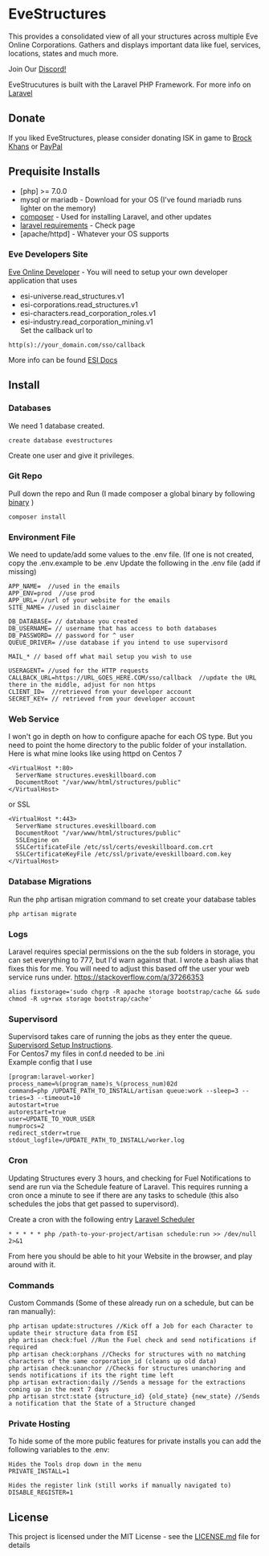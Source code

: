 # EveStructures
This provides a consolidated view of all your structures across multiple Eve Online Corporations. Gathers and displays important data like fuel, services, locations, states and much more.

Join Our [Discord!](https://discord.gg/5vUQxMP)  

EveStrucutures is built with the Laravel PHP Framework. For more info on [Laravel](https://laravel.com/docs/5.5)

## Donate
If you liked EveStructures, please consider donating ISK in game to [Brock Khans](https://evewho.com/pilot/Brock+Khans) or [PayPal](paypal.me/skiedude)

## Prequisite Installs
* [php] >= 7.0.0
* mysql or mariadb - Download for your OS (I've found mariadb runs lighter on the memory)
* [composer](https://getcomposer.org/doc/00-intro.md) - Used for installing Laravel, and other updates
* [laravel requirements](https://laravel.com/docs/5.5) - Check page
* [apache/httpd] - Whatever your OS supports

### Eve Developers Site
[Eve Online Developer](https://developers.eveonline.com/) - You will need to setup your own developer application that uses
* esi-universe.read_structures.v1 
* esi-corporations.read_structures.v1 
* esi-characters.read_corporation_roles.v1  
* esi-industry.read_corporation_mining.v1  
Set the callback url to 
```
http(s)://your_domain.com/sso/callback
```
More info can be found [ESI Docs](http://eveonline-third-party-documentation.readthedocs.io/en/latest/esi/index.html)

## Install
### Databases
We need 1 database created.
```
create database evestructures
```
Create one user and give it privileges. 

### Git Repo
Pull down the repo and Run (I made composer a global binary by following [binary](https://getcomposer.org/doc/00-intro.md#globally) )
```
composer install
```

### Environment File
We need to update/add some values to the .env file. (If one is not created, copy the .env.example to be .env
Update the following in the .env file (add if missing)
```
APP_NAME=  //used in the emails
APP_ENV=prod  //use prod
APP_URL= //url of your website for the emails
SITE_NAME= //used in disclaimer

DB_DATABASE= // database you created 
DB_USERNAME= // username that has access to both databases
DB_PASSWORD= // password for ^ user
QUEUE_DRIVER= //use database if you intend to use supervisord

MAIL_* // based off what mail setup you wish to use

USERAGENT= //used for the HTTP requests
CALLBACK_URL=https://URL_GOES_HERE.COM/sso/callback  //update the URL there in the middle, adjust for non https
CLIENT_ID=  //retrieved from your developer account
SECRET_KEY= // retrieved from your developer account
```

### Web Service
I won't go in depth on how to configure apache for each OS type. But you need to point the home directory to the public folder of your installation.
Here is what mine looks like using httpd on Centos 7
```
<VirtualHost *:80>
  ServerName structures.eveskillboard.com
  DocumentRoot "/var/www/html/structures/public"
</VirtualHost>
```
or SSL
```
<VirtualHost *:443>
  ServerName structures.eveskillboard.com
  DocumentRoot "/var/www/html/structures/public"
  SSLEngine on
  SSLCertificateFile /etc/ssl/certs/eveskillboard.com.crt
  SSLCertificateKeyFile /etc/ssl/private/eveskillboard.com.key
</VirtualHost>
```

### Database Migrations
Run the php artisan migration command to set create your database tables
```
php artisan migrate
```

### Logs
Laravel requires special permissions on the the sub folders in storage, you can set everything to 777, but I'd warn against that. I wrote a bash alias that fixes this for me. You will need to adjust this based off the user your web service runs under.
https://stackoverflow.com/a/37266353
```
alias fixstorage='sudo chgrp -R apache storage bootstrap/cache && sudo chmod -R ug+rwx storage bootstrap/cache'
```
### Supervisord
Supervisord takes care of running the jobs as they enter the queue.
[Supervisord Setup Instructions](https://laravel.com/docs/5.5/queues#supervisor-configuration).    
For Centos7 my files in conf.d needed to be .ini  
Example config that I use
```
[program:laravel-worker]
process_name=%(program_name)s_%(process_num)02d
command=php /UPDATE_PATH_TO_INSTALL/artisan queue:work --sleep=3 --tries=3 --timeout=10
autostart=true
autorestart=true
user=UPDATE_TO_YOUR_USER
numprocs=2
redirect_stderr=true
stdout_logfile=/UPDATE_PATH_TO_INSTALL/worker.log

```

### Cron
Updating Structures every 3 hours, and checking for Fuel Notifications to send are run via the Schedule feature of Laravel. This requires running a cron once a minute to see if there are any tasks to schedule (this also schedules the jobs that get passed to supervisord).

Create a cron with the following entry
[Laravel Scheduler](https://laravel.com/docs/5.5/scheduling#introduction)
```
* * * * * php /path-to-your-project/artisan schedule:run >> /dev/null 2>&1
```

From here you should be able to hit your Website in the browser, and play around with it.

### Commands
Custom Commands (Some of these already run on a schedule, but can be ran manually):
```
php artisan update:structures //Kick off a Job for each Character to update their structure data from ESI
php artisan check:fuel //Run the Fuel check and send notifications if required
php artisan check:orphans //Checks for structures with no matching characters of the same corporation_id (cleans up old data)
php artisan check:unanchor //Checks for structures unanchoring and sends notifications if its the right time left
php artisan extraction:daily //Sends a message for the extractions coming up in the next 7 days
php artisan strct:state {structure_id} {old_state} {new_state} //Sends a notification that the State of a Structure changed
```

### Private Hosting
To hide some of the more public features for private installs you can add the following variables to the .env:  
```
Hides the Tools drop down in the menu
PRIVATE_INSTALL=1

Hides the register link (still works if manually navigated to)
DISABLE_REGISTER=1
```

## License

This project is licensed under the MIT License - see the [LICENSE.md](LICENSE.md) file for details


